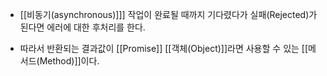 - [[비동기(asynchronous)]]] 작업이 완료될 때까지 기다렸다가 실패(Rejected)가 된다면 에러에 대한 후처리를 한다.

- 따라서 반환되는 결과값이 [[Promise]] [[객체(Object)]]라면 사용할 수 있는 [[메서드(Method)]]이다.